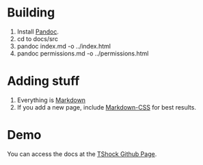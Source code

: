 # Building

1. Install [Pandoc](http://johnmacfarlane.net/pandoc).
2. cd to docs/src
3. pandoc index.md -o ../index.html
4. pandoc permissions.md -o ../permissions.html

# Adding stuff

1. Everything is [Markdown](http://daringfireball.net/projects/markdown/)
2. If you add a new page, include [Markdown-CSS](https://github.com/clownfart/Markdown-CSS) for best results.

# Demo

You can access the docs at the [TShock Github Page](http://tshock.github.com/).